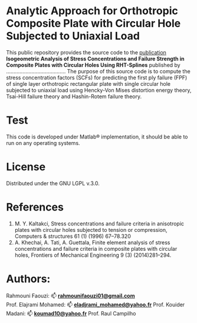 # Analytic Approach for Orthotropic Composite Plate with Circular Hole Subjected to Uniaxial Load

This public repository provides the source code to the [publication](https://github.com/RahmouniFaouzi/SCFsAnalytic) **Isogeometric Analysis of Stress Concentrations and Failure Strength in Composite Plates with Circular Holes Using RHT-Splines** published by …………………………………. 
The purpose of this source code is to compute the stress concentration factors (SCFs) for predicting the first ply failure (FPF) of single layer orthotropic rectangular plate with single circular hole subjected to uniaxial load using Hencky-Von Mises distortion energy theory, Tsai-Hill failure theory and Hashin-Rotem failure theory.

# Test
This code is developed under Matlab® implementation, it should be able to run on any operating systems.

# License
Distributed under the GNU LGPL v.3.0.

# References
1.	M. Y. Kaltakci, Stress concentrations and failure criteria in anisotropic plates with circular holes subjected to tension or compression, Computers & structures       61 (1) (1996) 67–78.320 
2.	A. Khechai, A. Tati, A. Guettala, Finite element analysis of stress concentrations and failure criteria in composite plates with circular holes, Frontiers of Mechanical Engineering 9 (3) (2014)281–294.

# Authors:
Rahmouni Faouzi: 📫 **rahmounifaouzi01@gmail.com**  <br />
Prof. Elajrami Mohamed: 📫 **eladjrami_mohamed@yahoo.fr**
Prof. Kouider Madani: 📫 **koumad10@yahoo.fr**
Prof. Raul Campilho


